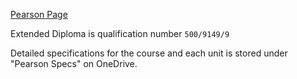 [Pearson Page](https://qualifications.pearson.com/en/qualifications/btec-nationals/it-2010.html)

Extended Diploma is qualification number `500/9149/9`

Detailed specifications for the course and each unit is stored under "Pearson Specs" on OneDrive.
